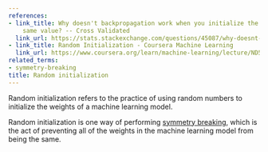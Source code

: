 ```yaml
---
references:
- link_title: Why doesn't backpropagation work when you initialize the weights the
    same value? -- Cross Validated
  link_url: https://stats.stackexchange.com/questions/45087/why-doesnt-backpropagation-work-when-you-initialize-the-weights-the-same-value
- link_title: Random Initialization - Coursera Machine Learning
  link_url: https://www.coursera.org/learn/machine-learning/lecture/ND5G5/random-initialization
related_terms:
- symmetry-breaking
title: Random initialization
---
```

Random initialization refers to the practice of using random numbers
to initialize the weights of a machine learning model.

Random initialization is one way of performing [symmetry breaking](/terms/symmetry-breaking), which is the act of preventing all of
the weights in the machine learning model from being the same.